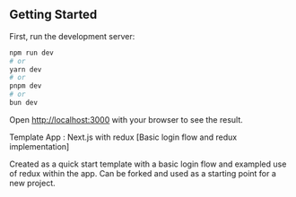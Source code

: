 ## Getting Started

First, run the development server:

```bash
npm run dev
# or
yarn dev
# or
pnpm dev
# or
bun dev
```

Open [http://localhost:3000](http://localhost:3000) with your browser to see the result.

Template App : Next.js with redux [Basic login flow and redux implementation]

Created as a quick start template with a basic login flow and exampled use of redux within the app. Can be forked and used as a starting point for a new project.

